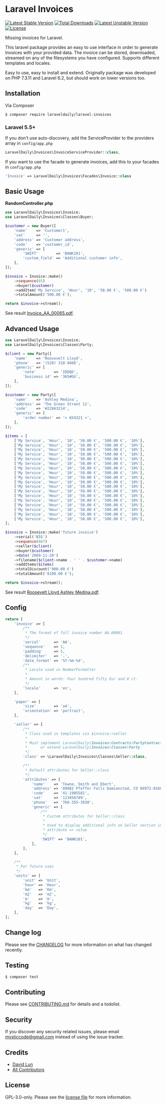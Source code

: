 # Laravel Invoices

[![Latest Stable Version](https://poser.pugx.org/laraveldaily/laravel-invoices/v/stable)](https://packagist.org/packages/laraveldaily/laravel-invoices)
[![Total Downloads](https://poser.pugx.org/laraveldaily/laravel-invoices/downloads)](https://packagist.org/packages/laraveldaily/laravel-invoices)
[![Latest Unstable Version](https://poser.pugx.org/laraveldaily/laravel-invoices/v/unstable)](https://packagist.org/packages/laraveldaily/laravel-invoices)
[![License](https://poser.pugx.org/laraveldaily/laravel-invoices/license)](https://packagist.org/packages/laraveldaily/laravel-invoices)

Missing invoices for Laravel.

This laravel package provides an easy to use interface in order to generate Invoices with your provided data. The invoice can be stored, downloaded, streamed on any of the filesystems you have configured. Supports different templates and locales.

Easy to use, easy to install and extend. Originally package was developed on PHP 7.3.11 and Laravel 6.2, but should work on lower versions too.

## Installation

Via Composer

``` bash
$ composer require laraveldaily/laravel-invoices
```

### Laravel 5.5+

If you don't use auto-discovery, add the ServiceProvider to the providers array in `config/app.php`

```php
LaravelDaily\Invoices\InvoiceServiceProvider::class,
```

If you want to use the facade to generate invoices, add this to your facades in `config/app.php`

```php
'Invoice' => LaravelDaily\Invoices\Facades\Invoice::class
```

## Basic Usage

**RandomController.php**
```php
use LaravelDaily\Invoices\Invoice;
use LaravelDaily\Invoices\Classes\Buyer;

$customer = new Buyer([
    'name'    => 'Customer1',
    'vat'     => '',
    'address' => 'Customer address',
    'code'    => 'customer_id',
    'generic' => [
        'SWIFT'        => 'BANK101',
        'custom_field' => 'Additional customer info',
    ],
]);

$invoice = Invoice::make()
    ->sequence(65)
    ->buyer($customer)
    ->addItem('My Service', 'Hour', '10', '50.00 €', '500.00 €')
    ->totalAmount('500.00 €');

return $invoice->stream();
```

See result [Invoice_AA_00065.pdf](examples/Invoice_AA_00065.pdf).

## Advanced Usage

``` php
use LaravelDaily\Invoices\Invoice;
use LaravelDaily\Invoices\Classes\Party;

$client = new Party([
    'name'    => 'Roosevelt Lloyd',
    'phone'   => '(520) 318-9486',
    'generic' => [
        'note'        => 'IDDQD',
        'business id' => '365#GG',
    ],
]);

$customer = new Party([
    'name'    => 'Ashley Medina',
    'address' => 'The Green Street 12',
    'code'    => '#22663214',
    'generic' => [
        'order number' => '> 654321 <',
    ],
]);

$items = [
    ['My Service', 'Hour', '10', '50.00 €', '500.00 €', '10%'],
    ['My Service', 'Hour', '10', '50.00 €', '500.00 €', '10%'],
    ['My Service', 'Hour', '10', '50.00 €', '500.00 €', '10%'],
    ['My Service', 'Hour', '10', '50.00 €', '500.00 €', '10%'],
    ['My Service', 'Hour', '10', '50.00 €', '500.00 €', '10%'],
    ['My Service', 'Hour', '10', '50.00 €', '500.00 €', '10%'],
    ['My Service', 'Hour', '10', '50.00 €', '500.00 €', '10%'],
    ['My Service', 'Hour', '10', '50.00 €', '500.00 €', '10%'],
    ['My Service', 'Hour', '10', '50.00 €', '500.00 €', '10%'],
    ['My Service', 'Hour', '10', '50.00 €', '500.00 €', '10%'],
    ['My Service', 'Hour', '10', '50.00 €', '500.00 €', '10%'],
    ['My Service', 'Hour', '10', '50.00 €', '500.00 €', '10%'],
    ['My Service', 'Hour', '10', '50.00 €', '500.00 €', '10%'],
    ['My Service', 'Hour', '10', '50.00 €', '500.00 €', '10%'],
    ['My Service', 'Hour', '10', '50.00 €', '500.00 €', '10%'],
    ['My Service', 'Hour', '10', '50.00 €', '500.00 €', '10%'],
    ['My Service', 'Hour', '10', '50.00 €', '500.00 €', '10%'],
    ['My Service', 'Hour', '10', '50.00 €', '500.00 €', '10%'],
];

$invoice = Invoice::make('future invoice')
    ->serial('BIG')
    ->sequence(667)
    ->seller($client)
    ->buyer($customer)
    ->date('2009-11-20')
    ->filename($client->name . ' ' . $customer->name)
    ->addItems($items)
    ->totalDiscount('900.00 €')
    ->totalAmount('8100.00 €');

return $invoice->stream();
```

See result [Roosevelt Lloyd Ashley Medina.pdf](examples/Roosevelt%20Lloyd%20Ashley%20Medina.pdf).

## Config

``` php
return [
    'invoice' => [
        /**
         * The format of full invoice number AA.00001
         */
        'serial'      => 'AA',
        'sequence'    => 1,
        'padding'     => 5,
        'delimiter'   => '.',
        'date_format' => '%Y-%m-%d',
        /**
         * Locale used in NumberFormatter
         *
         * Amount in words: Four hundred fifty Eur and 0 ct.
         */
        'locale'      => 'en',
    ],

    'paper' => [
        'size'        => 'a4',
        'orientation' => 'portrait',
    ],

    'seller' => [
        /**
         * Class used in templates via $invoice->seller
         *
         * Must implement LaravelDaily\Invoices\Contracts\PartyContract
         *      or extend LaravelDaily\Invoices\Classes\Party
         */
        'class' => \LaravelDaily\Invoices\Classes\Seller::class,

        /**
         * Default attributes for Seller::class
         */
        'attributes' => [
            'name'    => 'Towne, Smith and Ebert',
            'address' => '89982 Pfeffer Falls Damianstad, CO 66972-8160',
            'code'    => '41-1985581',
            'vat'     => '123456789',
            'phone'   => '760-355-3930',
            'generic' => [
                /**
                 * Custom attributes for Seller::class
                 *
                 * Used to display additional info on Seller section in invoice
                 * attribute => value
                 */
                'SWIFT' => 'BANK101',
            ],
        ],
    ],

    /**
     * For future uses
     */
    'units' => [
        'unit' => 'Unit',
        'hour' => 'Hour',
        'km'   => 'Km',
        'm2'   => 'm2',
        'm'    => 'm',
        'kg'   => 'kg',
        'day'  => 'Day',
    ],
];
```

## Change log

Please see the [CHANGELOG](CHANGELOG.md) for more information on what has changed recently.

## Testing

``` bash
$ composer test
```

## Contributing

Please see [CONTRIBUTING.md](CONTRIBUTING.md) for details and a todolist.

## Security

If you discover any security related issues, please email mysticcode@gmail.com instead of using the issue tracker.

## Credits

- [David Lun][link-author]
- [All Contributors][link-contributors]

## License

GPL-3.0-only. Please see the [license file](LICENSE) for more information.

[ico-version]: https://img.shields.io/packagist/v/laraveldaily/laravel-invoices.svg?style=flat-square
[ico-downloads]: https://img.shields.io/packagist/dt/laraveldaily/laravel-invoices.svg?style=flat-square
[ico-travis]: https://img.shields.io/travis/laraveldaily/laravel-invoices/master.svg?style=flat-square
[ico-styleci]: https://styleci.io/repos/12345678/shield

[link-packagist]: https://packagist.org/packages/laraveldaily/laravel-invoices
[link-downloads]: https://packagist.org/packages/laraveldaily/laravel-invoices
[link-travis]: https://travis-ci.org/laraveldaily/laravel-invoices
[link-styleci]: https://styleci.io/repos/12345678
[link-author]: https://github.com/mc0de
[link-contributors]: ../../contributors

